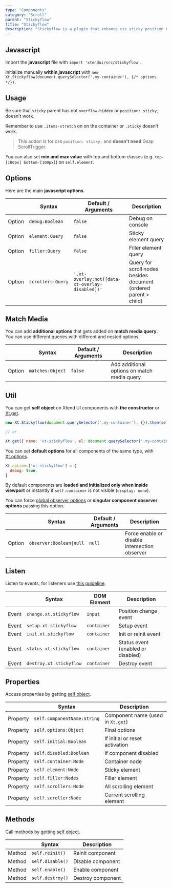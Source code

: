 ```yaml
---
type: "Components"
category: "Scroll"
parent: "Stickyflow"
title: "Stickyflow"
description: "Stickyflow is a plugin that enhance css sticky position by making it scroll the content also if overflowing the window."
---
```


## Javascript

Import the **javascript** file with `import 'xtendui/src/stickyflow'`.

Initialize manually **within javascript** with `new Xt.Stickyflow(document.querySelector('.my-container'), {/* options */})`.

## Usage

Be sure that `sticky` parent has not `overflow-hidden` or `position: sticky;` doesn't work.

Remember to use `.items-stretch` on on the container or `.sticky` doesn't work.

> This addon is for css `position: sticky;` and **doesn't need** Gsap ScrollTrigger.

<demo>
  <div class="docs_demo_item" data-iframe="xtendui/demos/components/stickyflow/usage">
  </div>
</demo>

You can also set **min and max value** with top and bottom classes (e.g. `top-[100px] bottom-[100px]`) on `self.element`.

<demo>
  <div class="docs_demo_item" data-iframe="xtendui/demos/components/stickyflow/position">
  </div>
</demo>

## Options
 
Here are the main **javascript options**.

<div class="xt-overflow-sub overflow-y-hidden overflow-x-scroll my-5 xt-my-auto w-full">

|                         | Syntax                                    | Default / Arguments                       | Description                   |
| ----------------------- | ----------------------------------------- | ----------------------------- | ----------------------------- |
| Option                    | `debug:Boolean`                          | `false`        | Debug on console            |
| Option                    | `element:Query`                          | `false`        | Sticky element query            |
| Option                    | `filler:Query`                          | `false`        | Filler element query            |
| Option                    | `scrollers:Query`                          | `'.xt-overlay:not([data-xt-overlay-disabled])'`        | Query for scroll nodes besides document (ordered parent > child)             |


</div>

## Match Media

You can add **additional options** that gets added on **match media query**. You can use different queries with different and nested options.

<div class="xt-overflow-sub overflow-y-hidden overflow-x-scroll my-5 xt-my-auto w-full">

|                         | Syntax                                    | Default / Arguments                       | Description                   |
| ----------------------- | ----------------------------------------- | ----------------------------- | ----------------------------- |
| Option                  | `matches:Object`                              | `false`                     | Add additional options on match media query           |

</div>

## Util

You can get **self object** on Xtend UI components with **the constructor** or [Xt.get](/xtendui/components/global/javascript#xt-get).

```js
new Xt.Stickyflow(document.querySelector('.my-container'), {}).then(self => {})

// or

Xt.get({ name: 'xt-stickyflow', el: document.querySelector('.my-container') }).then(self => {})
```

You can set **default options** for all components of the same type, with [Xt.options](/xtendui/components/global/javascript#xt-options).

```js
Xt.options['xt-stickyflow'] = {
  debug: true,
}
```

By default components are **loaded and initialized only when inside viewport** or instantly if `self.container` is not visible (`display: none`).

You can force [global observer options](/xtendui/components/global/javascript/#xt-observe-globals) or **singular component observer options** passing this option.

<div class="xt-overflow-sub overflow-y-hidden overflow-x-scroll my-5 xt-my-auto w-full">

|                         | Syntax                                    | Default / Arguments                       | Description                   |
| ----------------------- | ----------------------------------------- | ----------------------------- | ----------------------------- |
| Option                    | `observer:Boolean\|null`                          | `null`        | Force enable or disable intersection observer            |

</div>

## Listen

Listen to events, for listeners use [this guideline](/xtendui/components/global/javascript#listeners).

<div class="xt-overflow-sub overflow-y-hidden overflow-x-scroll my-5 xt-my-auto w-full">

|                         | Syntax                                    | DOM Element                    | Description                   |
| ----------------------- | ----------------------------------------- | ----------------------------- | ----------------------------- |
| Event                   | `change.xt.stickyflow`                        | `input` | Position change event             |
| Event                   | `setup.xt.stickyflow`           | `container` | Setup event             |
| Event                   | `init.xt.stickyflow`           | `container` | Init or reinit event             |
| Event                   | `status.xt.stickyflow`           | `container` | Status event (enabled or disabled)             |
| Event                   | `destroy.xt.stickyflow`           | `container` | Destroy event             |

</div>

## Properties

Access properties by getting [self object](/xtendui/components/stickyflow/#util).

<div class="xt-overflow-sub overflow-y-hidden overflow-x-scroll my-5 xt-my-auto w-full">

|                         | Syntax                                   | Description                   |
| ----------------------- | ---------------------------------------- | ----------------------------- |
| Property                   | `self.componentName:String`       | Component name (used in `Xt.get`)             |
| Property                   | `self.options:Object`       | Final options             |
| Property                   | `self.initial:Boolean`       | If initial or reset activation             |
| Property                   | `self.disabled:Boolean`       | If component disabled            |
| Property                   | `self.container:Node`       | Container node             |
| Property                   | `self.element:Node`       | Sticky element             |
| Property                   | `self.filler:Nodes`       | Filler element             |
| Property                   | `self.scrollers:Node`       | All scrolling element             |
| Property                   | `self.scroller:Node`       | Current scrolling element             |

</div>

## Methods

Call methods by getting [self object](/xtendui/components/stickyflow/#util).

<div class="xt-overflow-sub overflow-y-hidden overflow-x-scroll my-5 xt-my-auto w-full">

|                         | Syntax                                    | Description                   |
| ----------------------- | ----------------------------------------- | ----------------------------- |
| Method                  | `self.reinit()`       | Reinit component             |
| Method                  | `self.disable()`                          | Disable component             |
| Method                  | `self.enable()`                          | Enable component             |
| Method                  | `self.destroy()`              | Destroy component            |

</div>
